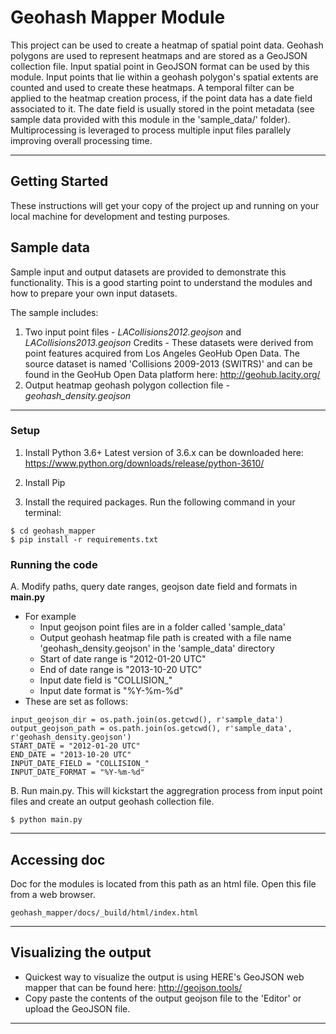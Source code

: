 Geohash Mapper Module
=====================

This project can be used to create a heatmap of spatial point data. Geohash polygons are used to represent heatmaps and are stored as a GeoJSON collection file. Input spatial point in GeoJSON format can be used by this module. Input points that lie within a geohash polygon's spatial extents are counted and used to create these heatmaps. A temporal filter can be applied to the heatmap creation process, if the point data has a date field associated to it. The date field is usually stored in the point metadata (see sample data provided with this module in the 'sample_data/' folder). Multiprocessing is leveraged to process multiple input files parallely improving overall processing time. 

---------------


## Getting Started

These instructions will get your copy of the project up and running on your local machine for development and testing purposes.

## Sample data
Sample input and output datasets are provided to demonstrate this functionality. This is a good starting point to understand the modules and how to prepare your own input datasets. 

The sample includes:
1) Two input point files - _LACollisions2012.geojson_ and _LACollisions2013.geojson_
Credits - These datasets were derived from point features acquired from Los Angeles GeoHub Open Data. 
The source dataset is named 'Collisions 2009-2013 (SWITRS)' and can be found in the GeoHub Open Data platform here: http://geohub.lacity.org/ 
2) Output heatmap geohash polygon collection file - _geohash_density.geojson_

---------------
### Setup

1. Install Python 3.6+ 
Latest version of 3.6.x can be downloaded here: https://www.python.org/downloads/release/python-3610/

2. Install Pip

3. Install the required packages. Run the following command in your terminal: 
```
$ cd geohash_mapper
$ pip install -r requirements.txt
```

### Running the code

A. Modify paths, query date ranges, geojson date field and formats in **main.py**
- For example
  - Input geojson point files are in a folder called 'sample_data'
  - Output geohash heatmap file path is created with a file name 'geohash_density.geojson' in the 'sample_data' directory
  - Start of date range is "2012-01-20 UTC"
  - End of date range is "2013-10-20 UTC"
  - Input date field is "COLLISION_"
  - Input date format is "%Y-%m-%d" 
- These are set as follows:
```
input_geojson_dir = os.path.join(os.getcwd(), r'sample_data')
output_geojson_path = os.path.join(os.getcwd(), r'sample_data', r'geohash_density.geojson')
START_DATE = "2012-01-20 UTC" 
END_DATE = "2013-10-20 UTC" 
INPUT_DATE_FIELD = "COLLISION_" 
INPUT_DATE_FORMAT = "%Y-%m-%d" 
```
B. Run main.py. 
This will kickstart the aggregration process from input point files and create an output geohash collection file.
```
$ python main.py
```
---------------

## Accessing doc
Doc for the modules is located from this path as an html file. Open this file from a web browser.
```
geohash_mapper/docs/_build/html/index.html
```

---------------

## Visualizing the output

- Quickest way to visualize the output is using HERE's GeoJSON web mapper that can be found here: http://geojson.tools/
- Copy paste the contents of the output geojson file to the 'Editor' or upload the GeoJSON file.

---------------

